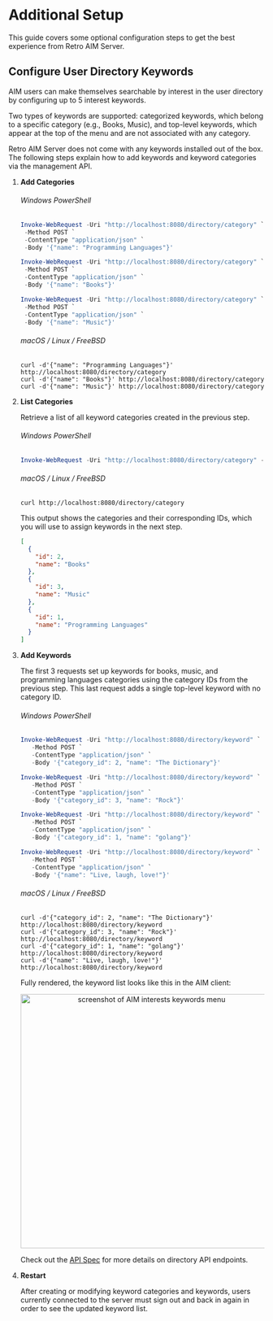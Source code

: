 # Additional Setup

This guide covers some optional configuration steps to get the best experience from Retro AIM Server.

## Configure User Directory Keywords

AIM users can make themselves searchable by interest in the user directory by configuring up to 5 interest keywords.

Two types of keywords are supported: categorized keywords, which belong to a specific category (e.g., Books, Music), and
top-level keywords, which appear at the top of the menu and are not associated with any category.

Retro AIM Server does not come with any keywords installed out of the box. The following steps explain how to add
keywords and keyword categories via the management API.

1. **Add Categories**

   ###### Windows PowerShell

   ```powershell
   Invoke-WebRequest -Uri "http://localhost:8080/directory/category" `
    -Method POST `
    -ContentType "application/json" `
    -Body '{"name": "Programming Languages"}'

   Invoke-WebRequest -Uri "http://localhost:8080/directory/category" `
    -Method POST `
    -ContentType "application/json" `
    -Body '{"name": "Books"}'

   Invoke-WebRequest -Uri "http://localhost:8080/directory/category" `
    -Method POST `
    -ContentType "application/json" `
    -Body '{"name": "Music"}'
   ```

   ###### macOS / Linux / FreeBSD

    ```shell
    curl -d'{"name": "Programming Languages"}' http://localhost:8080/directory/category
    curl -d'{"name": "Books"}' http://localhost:8080/directory/category
    curl -d'{"name": "Music"}' http://localhost:8080/directory/category
    ```

2. **List Categories**

   Retrieve a list of all keyword categories created in the previous step.

   ###### Windows PowerShell

   ```powershell
   Invoke-WebRequest -Uri "http://localhost:8080/directory/category" -Method GET
   ```

   ###### macOS / Linux / FreeBSD

    ```shell
    curl http://localhost:8080/directory/category
    ```

   This output shows the categories and their corresponding IDs, which you will use to assign keywords in the next step.

    ```json
    [
      {
        "id": 2,
        "name": "Books"
      },
      {
        "id": 3,
        "name": "Music"
      },
      {
        "id": 1,
        "name": "Programming Languages"
      }
    ]
    ```

3. **Add Keywords**

   The first 3 requests set up keywords for books, music, and programming languages categories using the category IDs
   from the previous step. This last request adds a single top-level keyword with no category ID.

   ###### Windows PowerShell

   ```powershell
   Invoke-WebRequest -Uri "http://localhost:8080/directory/keyword" `
      -Method POST `
      -ContentType "application/json" `
      -Body '{"category_id": 2, "name": "The Dictionary"}'

   Invoke-WebRequest -Uri "http://localhost:8080/directory/keyword" `
      -Method POST `
      -ContentType "application/json" `
      -Body '{"category_id": 3, "name": "Rock"}'

   Invoke-WebRequest -Uri "http://localhost:8080/directory/keyword" `
      -Method POST `
      -ContentType "application/json" `
      -Body '{"category_id": 1, "name": "golang"}'

   Invoke-WebRequest -Uri "http://localhost:8080/directory/keyword" `
      -Method POST `
      -ContentType "application/json" `
      -Body '{"name": "Live, laugh, love!"}'
   ```

   ###### macOS / Linux / FreeBSD

    ```shell
    curl -d'{"category_id": 2, "name": "The Dictionary"}' http://localhost:8080/directory/keyword
    curl -d'{"category_id": 3, "name": "Rock"}' http://localhost:8080/directory/keyword
    curl -d'{"category_id": 1, "name": "golang"}' http://localhost:8080/directory/keyword
    curl -d'{"name": "Live, laugh, love!"}' http://localhost:8080/directory/keyword
    ```

   Fully rendered, the keyword list looks like this in the AIM client:

    <p align="center">
        <img width="500" alt="screenshot of AIM interests keywords menu" src="https://github.com/user-attachments/assets/f5295867-b74e-4566-879f-dfd81b2aab08">
    </p>

   Check out the [API Spec](../api.yml) for more details on directory API endpoints.

4. **Restart**

   After creating or modifying keyword categories and keywords, users currently connected to the server must sign out
   and back in again in order to see the updated keyword list.